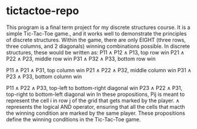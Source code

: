 # tictactoe-repo
This program is a final term project for my discrete structures course. It is a simple Tic-Tac-Toe game., and it works well to demonstrate the principles of discrete structures. Within the game, there are only EIGHT (three rows, three columns, and 2 diagonals) winning combinations possible. In discrete structures, these would be written as:
 P11 ∧ P12 ∧ P13, top row win
 P21 ∧ P22 ∧ P23, middle row win
 P31 ∧ P32 ∧ P33, bottom row win

 P11 ∧ P21 ∧ P31, top column win
 P21 ∧ P22 ∧ P32, middle column win
 P31 ∧ P23 ∧ P33, bottom column win

 P11 ∧ P22 ∧ P33, top-left to bottom-right diagonal win
 P23 ∧ P22 ∧ P31, top-right to bottom-left diagonal win
In these propositions, Pij is meant to represent the cell i in row j of the grid that gets marked by the player. ∧ represents the logical AND operator, ensuring that all the cells that macth the winning condition are marked by the same player. These propositions define the winning conditions in the Tic-Tac-Toe game.

 
